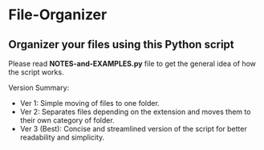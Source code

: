 # File-Organizer
## Organizer your files using this Python script

Please read **NOTES-and-EXAMPLES.py** file to get the general idea of how the script works.

Version Summary:

- Ver 1: Simple moving of files to one folder.
- Ver 2: Separates files depending on the extension and moves them to their own category of folder.
- Ver 3 (Best): Concise and streamlined version of the script for better readability and simplicity.
